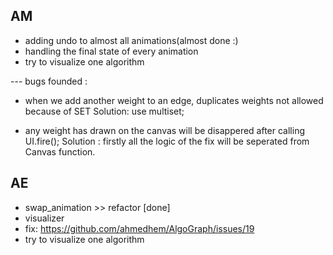 ## AM
- adding undo to almost all animations(almost done :)
- handling the final state of every animation
- try to visualize one algorithm

--- bugs founded : 
- when we add another weight to an edge, duplicates weights not allowed because of SET
  Solution: use multiset;

- any weight has drawn on the canvas will be disappered after calling UI.fire();
  Solution : firstly all the logic of the fix will be seperated from Canvas function.



## AE
- swap_animation >> refactor [done]
- visualizer
- fix: https://github.com/ahmedhem/AlgoGraph/issues/19 
- try to visualize one algorithm
